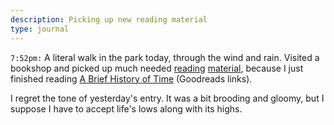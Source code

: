 ```yaml
---
description: Picking up new reading material
type: journal
---
```


`7:52pm:` A literal walk in the park today, through the wind and rain. Visited a bookshop and picked up much needed [reading](https://www.goodreads.com/book/show/34466958-bullshit-jobs) [material](https://www.goodreads.com/book/show/3188964-the-doors-of-perception), because I just finished reading [A Brief History of Time](https://www.goodreads.com/book/show/3869.A_Brief_History_of_Time) (Goodreads links).

I regret the tone of yesterday's entry. It was a bit brooding and gloomy, but I suppose I have to accept life's lows along with its highs.
